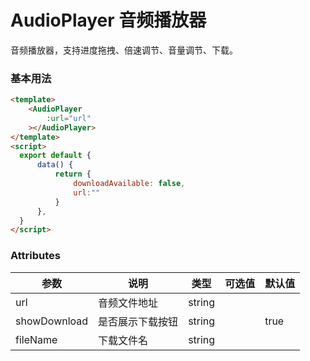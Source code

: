 # AudioPlayer 音频播放器

音频播放器，支持进度拖拽、倍速调节、音量调节、下载。

### 基本用法

```html
<template>
    <AudioPlayer
        :url="url"
    ></AudioPlayer>
</template>
<script>
  export default {
      data() {
          return {
              downloadAvailable: false,
              url:""
          }
      },
  }
</script>

```

### Attributes

| 参数              | 说明                             | 类型            | 可选值 | 默认值 |
| ----------------- | -------------------------------- | --------------- | ------ | ------ |
| url              | 音频文件地址   | string          |        |        |
| showDownload              | 是否展示下载按钮             | string  | | true |
| fileName              | 下载文件名             | string  | |  |

